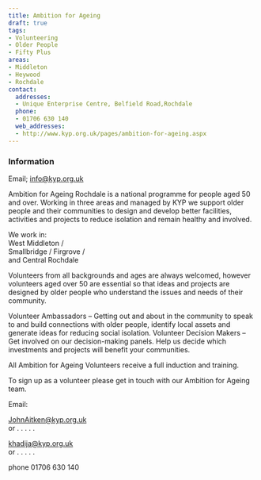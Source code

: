 ```yaml
---
title: Ambition for Ageing
draft: true
tags:
- Volunteering
- Older People
- Fifty Plus
areas:
- Middleton
- Heywood
- Rochdale
contact:
  addresses:
  - Unique Enterprise Centre, Belfield Road,Rochdale
  phone:
  - 01706 630 140
  web_addresses:
  - http://www.kyp.org.uk/pages/ambition-for-ageing.aspx
---
```


### Information
Email; info@kyp.org.uk

Ambition for Ageing Rochdale is a national programme for people aged 50 and over. Working in three areas and managed by KYP we support older people and their communities to design and develop better facilities, activities and projects to reduce isolation and remain healthy and involved.

We work in:   
West Middleton /  
Smallbridge / Firgrove /  
and Central Rochdale

Volunteers from all backgrounds and ages are always welcomed, however volunteers aged over 50 are essential so that ideas and projects are designed by older people who understand the issues and needs of their community.

Volunteer Ambassadors – Getting out and about in the community to speak to and build connections with older people, identify local assets and generate ideas for reducing social isolation.
Volunteer Decision Makers – Get involved on our decision-making panels. Help us decide which investments and projects will benefit your communities.

All Ambition for Ageing Volunteers receive a full induction and training.

To sign up as a volunteer please get in touch with 
our Ambition for Ageing team.

Email:  

JohnAitken@kyp.org.uk   
or . . . . .

khadija@kyp.org.uk   
or . . . . .

phone 01706 630 140

